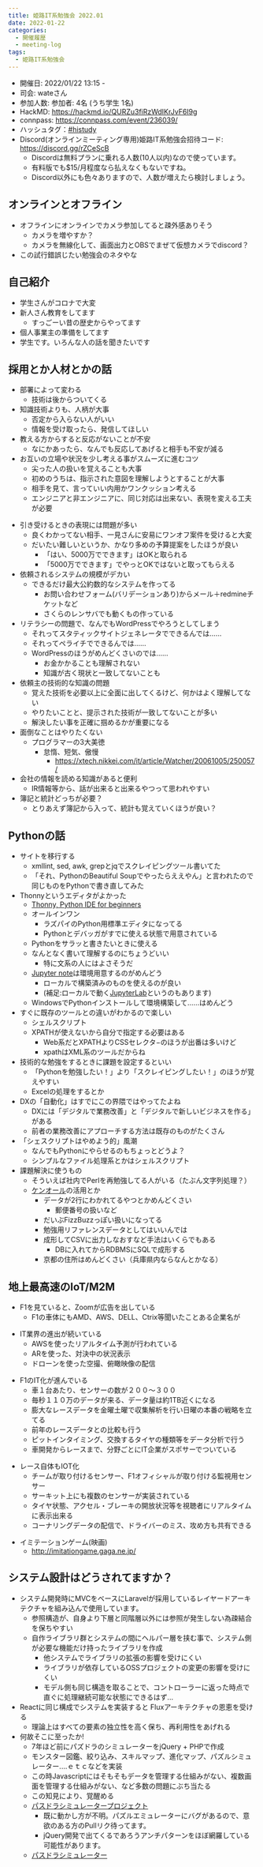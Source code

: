 ```yaml
---
title: 姫路IT系勉強会 2022.01
date: 2022-01-22
categories:
  - 開催履歴
  - meeting-log
tags:
  - 姫路IT系勉強会
---
```


* 開催日: 2022/01/22 13:15 - 
* 司会: wateさん
* 参加人数: 参加者: 4名 (うち学生 1名)
* HackMD: https://hackmd.io/QURZu3fiRzWdIKrJvF6I9g
* connpass: https://connpass.com/event/236039/
* ハッシュタグ：[#histudy](https://twitter.com/search?q=%23histudy&src=typd)
* Discord(オンラインミーティング専用)姫路IT系勉強会招待コード: https://discord.gg/rZCeScB
    * Discordは無料プランに乗れる人数(10人以内)なので使っています。
    * 有料版でも$15/月程度なら払えなくもないですね。
    * Discord以外にも色々ありますので、人数が増えたら検討しましょう。

## オンラインとオフライン
- オフラインにオンラインでカメラ参加してると疎外感ありそう
    - カメラを増やすか？
    - カメラを無線化して、画面出力とOBSでまぜて仮想カメラでdiscord？
- この試行錯誤じたい勉強会のネタやな

## 自己紹介

- 学生さんがコロナで大変
- 新人さん教育をしてます
  - すっごーい昔の歴史からやってます
- 個人事業主の準備をしてます
- 学生です。いろんな人の話を聞きたいです

## 採用とか人材とかの話

* 部署によって変わる
  * 技術は後からついてくる
* 知識技術よりも、人柄が大事
  * 否定から入らない人がいい
  * 情報を受け取ったら、発信してほしい
* 教える方からすると反応がないことが不安
  * なにかあったら、なんでも反応してあげると相手も不安が減る
* お互いの立場や状況を少し考える事がスムーズに進むコツ
    * 尖った人の扱いを覚えることも大事
    * 初めのうちは、指示された意図を理解しようとすることが大事
    * 相手を見て、言っていい内用かワンクッション考える
    * エンジニアと非エンジニアに、同じ対応は出来ない、表現を変える工夫が必要

- 引き受けるときの表現には問題が多い
    - 良くわかってない相手、一見さんに安易にワンオフ案件を受けると大変
    - だいたい難しいというか、かなり多めの予算提案をしたほうが良い
        - 「はい、5000万でできます」はOKと取られる
        - 「5000万でできます」でやっとOKではないと取ってもらえる
- 依頼されるシステムの規模がデカい
    - できるだけ最大公約数的なシステムを作ってる
        - お問い合わせフォーム(バリデーションあり)からメール＋redmineチケットなど
        - さくらのレンサバでも動くもの作っている
- リテラシーの問題で、なんでもWordPressでやろうとしてしまう
  - それってスタティックサイトジェネレータでできるんでは……
  - それってペライチでできるんでは……
  - WordPressのほうがめんどくさいのでは……
    - お金かかることも理解されない
    - 知識が古く現状と一致してないことも
- 依頼主の技術的な知識の問題
    - 覚えた技術を必要以上に全面に出してくるけど、何かはよく理解してない
    - やりたいことと、提示された技術が一致してないことが多い
    - 解決したい事を正確に掴めるかが重要になる
- 面倒なことはやりたくない
  - プログラマーの3大美徳
  	- 怠惰、短気、傲慢
  	  - https://xtech.nikkei.com/it/article/Watcher/20061005/250057/
- 会社の情報を読める知識があると便利
    - IR情報等から、話が出来ると出来るやつって思われやすい
- 簿記と統計どっちが必要？
  - とりあえず簿記から入って、統計も覚えていくほうが良い？

## Pythonの話
- サイトを移行する
    - xmllint, sed, awk, grepとjqでスクレイピングツール書いてた
    - 「それ、PythonのBeautiful Soupでやったらええやん」と言われたので同じものをPythonで書き直してみた
- Thonnyというエディタがよかった
    - [Thonny, Python IDE for beginners](https://thonny.org/)
    - オールインワン
      - ラズパイのPython用標準エディタになってる
      - Pythonとデバッガがすでに使える状態で用意されている
    - Pythonをサラッと書きたいときに使える
    - なんとなく書いて理解するのにちょうどいい
        - 特に文系の人にはよさそうだ
    - [Jupyter note](https://jupyter.org/)は環境用意するのがめんどう
        - ローカルで構築済みのものを使えるのが良い
        - (補足:ローカルで動く[JupyterLab](https://github.com/jupyterlab/jupyterlab)というのもあります)
    - WindowsでPythonインストールして環境構築して……はめんどう
- すぐに既存のツールとの違いがわかるので楽しい
    - シェルスクリプト
    - XPATHが使えないから自分で指定する必要はある
        - Web系だとXPATHよりCSSセレクタ−のほうが出番は多いけど
        - xpathはXML系のツールだからね
- 技術的な勉強をするときに課題を設定するといい
    - 「Pythonを勉強したい！」より「スクレイピングしたい！」のほうが覚えやすい
    - Excelの処理をするとか
- DXの「自動化」はすでにこの界隈ではやってたよね
    - DXには「デジタルで業務改善」と「デジタルで新しいビジネスを作る」がある
    - 前者の業務改善にアプローチする方法は既存のものがたくさん
- 「シェスクリプトはやめよう的」風潮
    - なんでもPythonにやらせるのもちょっとどうよ？
    - シンプルなファイル処理系とかはシェルスクリプト
- 課題解決に使うもの
    - そういえば社内でPerlを再勉強してる人がいる（たぶん文字列処理？）
    - [ケンオール](https://kenall.jp/)の活用とか
        - データが2行にわかれてるやつとかめんどくさい
            - 郵便番号の扱いなど
        - だいぶFizzBuzzっぽい扱いになってる
        - 勉強用リファレンスデータとしてはいいんでは
        - 成形してCSVに出力しなおすなど手法はいくらでもある
            - DBに入れてからRDBMSにSQLで成形する
        - 京都の住所はめんどくさい（兵庫県内ならなんとかなる）

## 地上最高速のIoT/M2M

- F1を見ていると、Zoomが広告を出している
    - F1の車体にもAMD、AWS、DELL、Ctrix等聞いたことある企業名が

* IT業界の進出が続いている
    * AWSを使ったリアルタイム予測が行われている
    * ARを使った、対決中の状況表示
    * ドローンを使った空撮、俯瞰映像の配信

- F1のIT化が進んでいる
    - 車１台あたり、センサーの数が２００～３００
    - 毎秒１１０万のデータが来る、データ量は約1TB近くになる
    - 膨大なレースデータを金曜土曜で収集解析を行い日曜の本番の戦略を立てる
    - 前年のレースデータとの比較も行う
    - ピットインタイミング、交換するタイヤの種類等をデータ分析で行う
    - 車開発からレースまで、分野ごとにIT企業がスポサーでついている

* レース自体もIOT化
    * チームが取り付けるセンサー、F1オフィシャルが取り付ける監視用センサー
    * サーキット上にも複数のセンサーが実装されている
    * タイヤ状態、アクセル・ブレーキの開放状況等を視聴者にリアルタイムに表示出来る
    * コーナリングデータの配信で、ドライバーのミス、攻め方も共有できる

- イミテーションゲーム(映画)
    - http://imitationgame.gaga.ne.jp/

## システム設計はどうされてますか？
- システム開発時にMVCをベースにLaravelが採用しているレイヤードアーキテクチャを組み込んで使用しています。
    - 参照構造が、自身より下層と同階層以外には参照が発生しない為疎結合を保ちやすい
    - 自作ライブラリ群とシステムの間にヘルパー層を挟む事で、システム側が必要な機能だけ持ったライブラリを作成
        - 他システムでライブラリの拡張の影響を受けにくい
        - ライブラリが依存しているOSSプロジェクトの変更の影響を受けにくい
        - モデル側も同じ構造を取ることで、コントローラーに返った時点で直ぐに処理継続可能な状態にできるはず...
- Reactに同じ構成でシステムを実装すると Fluxアーキテクチャの恩恵を受ける
    - 理論上はすべての要素の独立性を高く保ち、再利用性をあげれる
- 何故そこに至ったか!
    - 7年ほど前にパズドラのシミュレーターをjQuery + PHPで作成
    - モンスター図鑑、絞り込み、スキルマップ、進化マップ、パズルシミュレーター....ｅｔｃなどを実装
    - この時Javascriptにはそもそもデータを管理する仕組みがない、複数画面を管理する仕組みがない、など多数の問題にぶち当たる
    - この知見により、覚醒める
    - [パスドラシミュレータープロジェクト](https://bitbucket.org/yasukosan/pazzdra)
        - 既に動かし方が不明。パズルエミュレーターにバグがあるので、意欲のある方のPullリク待ってます。
        - jQuery開発で出てくるであろうアンチパターンをほぼ網羅している可能性があります。
    - [パスドラシミュレーター](https://pazzdra.yasukosan.net/)

